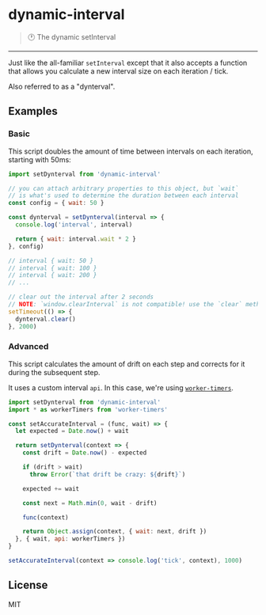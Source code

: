 # dynamic-interval

> :clock1: The dynamic setInterval

---

Just like the all-familiar `setInterval` except that it also accepts a function that allows you calculate a new interval size on each iteration / tick.

Also referred to as a "dynterval".

## Examples

### Basic

This script doubles the amount of time between intervals on each iteration, starting with 50ms:

```js
import setDynterval from 'dynamic-interval'

// you can attach arbitrary properties to this object, but `wait`
// is what's used to determine the duration between each interval
const config = { wait: 50 }

const dynterval = setDynterval(interval => {
  console.log('interval', interval)

  return { wait: interval.wait * 2 }
}, config)

// interval { wait: 50 }
// interval { wait: 100 }
// interval { wait: 200 }
// ...

// clear out the interval after 2 seconds
// NOTE: `window.clearInterval` is not compatible! use the `clear` method instead
setTimeout(() => {
  dynterval.clear()
}, 2000)
```

### Advanced

This script calculates the amount of drift on each step and corrects for it during the subsequent step.

It uses a custom interval `api`. In this case, we're using [`worker-timers`](https://www.npmjs.com/package/worker-timers).

```js
import setDynterval from 'dynamic-interval'
import * as workerTimers from 'worker-timers'

const setAccurateInterval = (func, wait) => {
  let expected = Date.now() + wait

  return setDynterval(context => {
    const drift = Date.now() - expected

    if (drift > wait)
      throw Error(`that drift be crazy: ${drift}`)

    expected += wait

    const next = Math.min(0, wait - drift)

    func(context)

    return Object.assign(context, { wait: next, drift })
  }, { wait, api: workerTimers })
}

setAccurateInterval(context => console.log('tick', context), 1000)
```

## License

MIT
